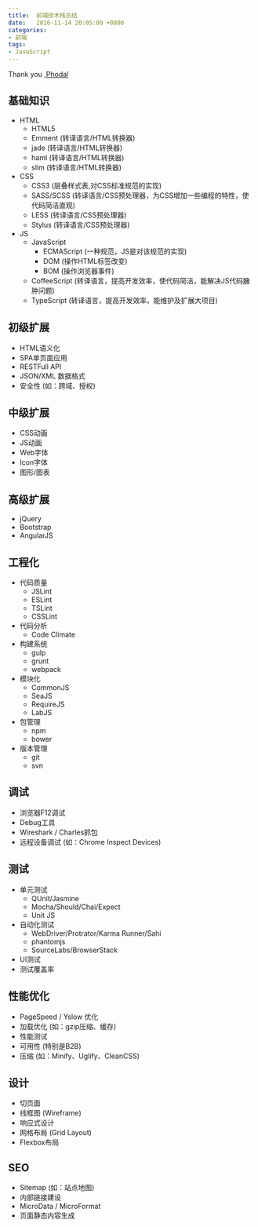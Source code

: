 ```yaml
---
title:  前端技术栈总结
date:   2016-11-14 20:05:00 +0800
categories:
- 前端
tags:
- JavaScript
---
```


Thank you ,[Phodal](http://www.jianshu.com/p/3457b30c5e51)

## 基础知识

* HTML
  * HTML5
  * Emment (转译语言/HTML转换器)
  * jade (转译语言/HTML转换器)
  * haml (转译语言/HTML转换器)
  * slim (转译语言/HTML转换器)
* CSS
  * CSS3 (层叠样式表,对CSS标准规范的实现)
  * SASS/SCSS (转译语言/CSS预处理器，为CSS增加一些编程的特性，使代码简洁直观)
  * LESS (转译语言/CSS预处理器)
  * Stylus (转译语言/CSS预处理器)
* JS
  * JavaScript
    * ECMAScript (一种规范，JS是对该规范的实现)
    * DOM (操作HTML标签改变)
    * BOM (操作浏览器事件)
  * CoffeeScript (转译语言，提高开发效率，使代码简洁，能解决JS代码臃肿问题)
  * TypeScript (转译语言，提高开发效率，能维护及扩展大项目)



## 初级扩展

* HTML语义化
* SPA单页面应用
* RESTFull API
* JSON/XML 数据格式
* 安全性 (如：跨域、授权)



## 中级扩展

* CSS动画
* JS动画
* Web字体
* Icon字体
* 图形/图表



## 高级扩展

* jQuery
* Bootstrap
* AngularJS




## 工程化

* 代码质量
  * JSLint
  * ESLint
  * TSLint
  * CSSLint
* 代码分析
  * Code Climate
* 构建系统
  * gulp
  * grunt
  * webpack
* 模块化
  * CommonJS
  * SeaJS
  * RequireJS
  * LabJS
* 包管理
  * npm
  * bower
* 版本管理
  * git
  * svn




## 调试

* 浏览器F12调试
* Debug工具
* Wireshark / Charles抓包
* 远程设备调试 (如：Chrome  Inspect Devices)



## 测试

* 单元测试
  * QUnit/Jasmine
  * Mocha/Should/Chai/Expect
  * Unit JS
* 自动化测试
  * WebDriver/Protrator/Karma Runner/Sahi
  * phantomjs
  * SourceLabs/BrowserStack
* UI测试
* 测试覆盖率



## 性能优化

* PageSpeed / Yslow 优化
* 加载优化 (如：gzip压缩、缓存)
* 性能测试
* 可用性 (特别是B2B)
* 压缩 (如：Minify、Uglify、CleanCSS)



## 设计

* 切页面
* 线框图 (Wireframe)
* 响应式设计
* 网格布局 (Grid Layout)
* Flexbox布局



## SEO

* Sitemap (如：站点地图)
* 内部链接建设
* MicroData / MicroFormat
* 页面静态内容生成




